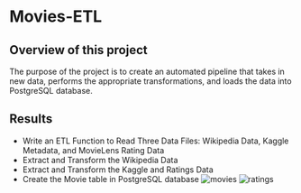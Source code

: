# Movies-ETL

## Overview of this project

The purpose of the project is to create an automated pipeline that takes in new data, performs the appropriate transformations, and loads the data into PostgreSQL database.

## Results

- Write an ETL Function to Read Three Data Files: Wikipedia Data, Kaggle Metadata, and MovieLens Rating Data
- Extract and Transform the Wikipedia Data
- Extract and Transform the Kaggle and Ratings Data
- Create the Movie table in PostgreSQL database
![movies](https://github.com/bobocomfy/Movies-ETL/blob/main/Resources/movies_query.png)
![ratings](https://github.com/bobocomfy/Movies-ETL/blob/main/Resources/ratings_query.png)




